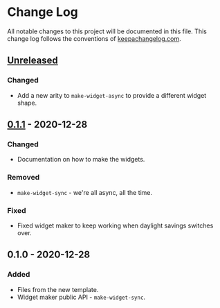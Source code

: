 # Change Log
All notable changes to this project will be documented in this file. This change log follows the conventions of [keepachangelog.com](http://keepachangelog.com/).

## [Unreleased]
### Changed
- Add a new arity to `make-widget-async` to provide a different widget shape.

## [0.1.1] - 2020-12-28
### Changed
- Documentation on how to make the widgets.

### Removed
- `make-widget-sync` - we're all async, all the time.

### Fixed
- Fixed widget maker to keep working when daylight savings switches over.

## 0.1.0 - 2020-12-28
### Added
- Files from the new template.
- Widget maker public API - `make-widget-sync`.

[Unreleased]: https://github.com/your-name/roam-parser/compare/0.1.1...HEAD
[0.1.1]: https://github.com/your-name/roam-parser/compare/0.1.0...0.1.1
